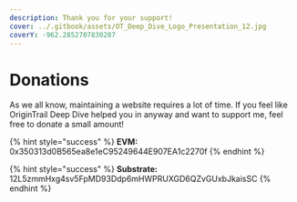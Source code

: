 ```yaml
---
description: Thank you for your support!
cover: ../.gitbook/assets/OT_Deep_Dive_Logo_Presentation_12.jpg
coverY: -962.2852707830287
---
```


# Donations

As we all know, maintaining a website requires a lot of time. If you feel like OriginTrail Deep Dive helped you in anyway and want to support me, feel free to donate a small amount!

{% hint style="success" %}
**EVM:** 0x350313d0B565ea8e1eC95249644E907EA1c2270f
{% endhint %}

{% hint style="success" %}
**Substrate:** 12L5zmmHxg4sv5FpMD93Ddp6mHWPRUXGD6QZvGUxbJkaisSC
{% endhint %}
